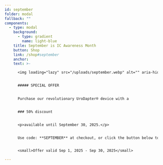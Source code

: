 ```yaml
---
id: september
folder: modal
fallback: ""
components:
  - type: modal
    background:
      - type: gradient
        name: light-blue
    title: September is IC Awareness Month
    button: Shop
    link: /shop#september
    anchor: 
    text: >-

      <img loading="lazy" src="/uploads/september.webp" alt="" aria-hidden="true" width="256"/>


      ##### SPECIAL OFFER

      
      Purchase our revolutionary UroDapter® device with a


      ### 50% discount


      <p>available until September 30, 2025.</p>


      Use code: **SEPTEMBER** at checkout, or click the button below to automatically apply the discount to your order.


      <small>Offer valid Sep 1, 2025 - Sep 30, 2025</small>

---
```

